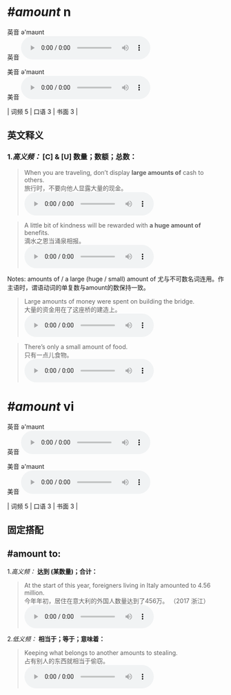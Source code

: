 # ***\#amount*** n
英音 ə'maʊnt  
英音
<audio src="./media/amount-B.aac" controls="controls"></audio>

美音 ə'maʊnt  
美音
<audio src="./media/amount.aac" controls="controls"></audio>



| 词频 5 | 口语 3 | 书面 3 |  

英文释义
---
### 1.*高义频：* **[C] & [U] 数量；数额；总数：**  

 > When you are traveling, don’t display **large amounts of** cash to others.  
 > 旅行时，不要向他人显露大量的现金。    
<audio src="./media/1-amount.aac" controls="controls"></audio>

 > A little bit of kindness will be rewarded with **a huge amount of** benefits.  
 > 滴水之恩当涌泉相报。    
<audio src="./media/2-amount.aac" controls="controls"></audio>

Notes: amounts of / a large (huge / small) amount of 尤与不可数名词连用。作主语时，谓语动词的单复数与amount的数保持一致。  
 > Large amounts of money were spent on building the bridge.   
 > 大量的资金用在了这座桥的建造上。    
<audio src="./media/3-amount.aac" controls="controls"></audio>

 > There’s only a small amount of food.   
 > 只有一点儿食物。    
<audio src="./media/4-amount.aac" controls="controls"></audio>


# ***\#amount*** vi
英音 ə'maʊnt  
英音
<audio src="./media/amount-B.aac" controls="controls"></audio>

美音 ə'maʊnt  
美音
<audio src="./media/amount.aac" controls="controls"></audio>



| 词频 5 | 口语 3 | 书面 3 |  

固定搭配
---
## \#amount to:
1.*高义频：* **达到 (某数量)；合计：**  

 > At the start of this year, foreigners living in Italy amounted to 4.56 million.  
 > 今年年初，居住在意大利的外国人数量达到了456万。  （2017 浙江）  
<audio src="./media/amount-101_AAC.aac" controls="controls"></audio>

2.*低义频：* **相当于；等于；意味着：**  

 > Keeping what belongs to another amounts to stealing.   
 > 占有别人的东西就相当于偷窃。    
<audio src="./media/6-amount.aac" controls="controls"></audio>


